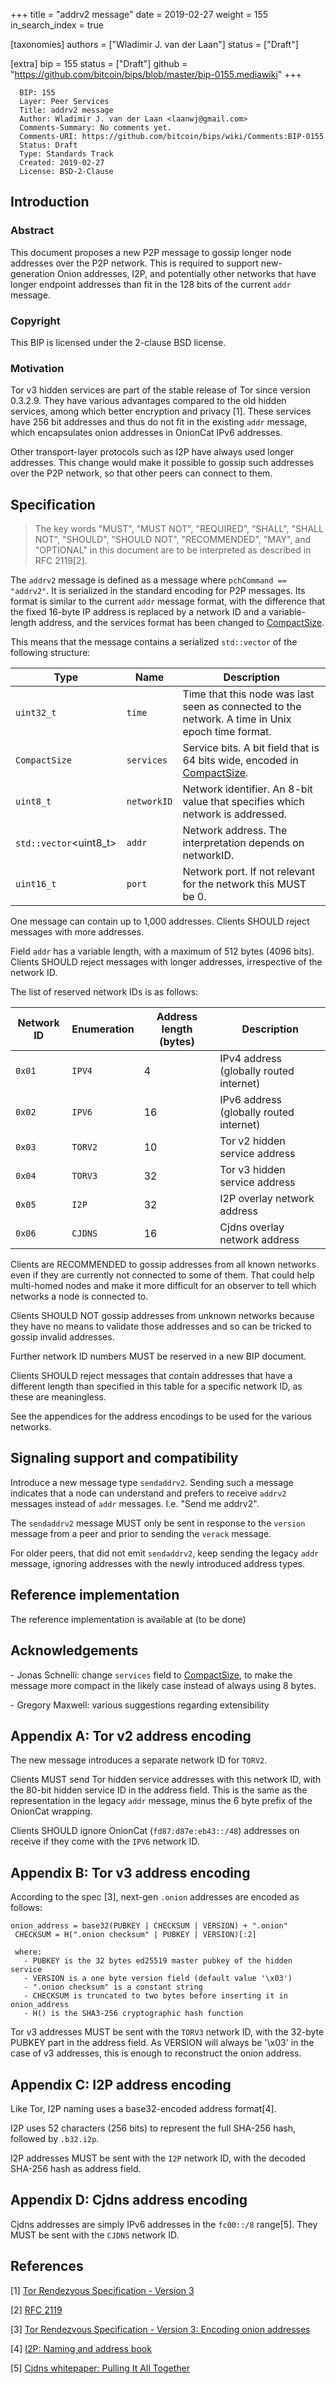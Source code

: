 +++
title = "addrv2 message"
date = 2019-02-27
weight = 155
in_search_index = true

[taxonomies]
authors = ["Wladimir J. van der Laan"]
status = ["Draft"]

[extra]
bip = 155
status = ["Draft"]
github = "https://github.com/bitcoin/bips/blob/master/bip-0155.mediawiki"
+++

      BIP: 155
      Layer: Peer Services
      Title: addrv2 message
      Author: Wladimir J. van der Laan <laanwj@gmail.com>
      Comments-Summary: No comments yet.
      Comments-URI: https://github.com/bitcoin/bips/wiki/Comments:BIP-0155
      Status: Draft
      Type: Standards Track
      Created: 2019-02-27
      License: BSD-2-Clause

## Introduction

### Abstract

This document proposes a new P2P message to gossip longer node addresses
over the P2P network. This is required to support new-generation Onion
addresses, I2P, and potentially other networks that have longer endpoint
addresses than fit in the 128 bits of the current `addr` message.

### Copyright

This BIP is licensed under the 2-clause BSD license.

### Motivation

Tor v3 hidden services are part of the stable release of Tor since
version 0.3.2.9. They have various advantages compared to the old hidden
services, among which better encryption and privacy [1]. These services
have 256 bit addresses and thus do not fit in the existing `addr`
message, which encapsulates onion addresses in OnionCat IPv6 addresses.

Other transport-layer protocols such as I2P have always used longer
addresses. This change would make it possible to gossip such addresses
over the P2P network, so that other peers can connect to them.

## Specification

> The key words "MUST", "MUST NOT", "REQUIRED", "SHALL", "SHALL NOT",
> "SHOULD", "SHOULD NOT", "RECOMMENDED", "MAY", and "OPTIONAL" in this
> document are to be interpreted as described in RFC 2119[2].

The `addrv2` message is defined as a message where
`pchCommand == "addrv2"`. It is serialized in the standard encoding for
P2P messages. Its format is similar to the current `addr` message
format, with the difference that the fixed 16-byte IP address is
replaced by a network ID and a variable-length address, and the services
format has been changed to
[CompactSize](https://en.bitcoin.it/wiki/Protocol_documentation#Variable_length_integer).

This means that the message contains a serialized `std::vector` of the
following structure:

| Type                   | Name        | Description                                                                                                                                          |
|------------------------|-------------|------------------------------------------------------------------------------------------------------------------------------------------------------|
| `uint32_t`             | `time`      | Time that this node was last seen as connected to the network. A time in Unix epoch time format.                                                     |
| `CompactSize`          | `services`  | Service bits. A bit field that is 64 bits wide, encoded in [CompactSize](https://en.bitcoin.it/wiki/Protocol_documentation#Variable_length_integer). |
| `uint8_t`              | `networkID` | Network identifier. An 8-bit value that specifies which network is addressed.                                                                        |
| `std::vector`<uint8_t> | `addr`      | Network address. The interpretation depends on networkID.                                                                                            |
| `uint16_t`             | `port`      | Network port. If not relevant for the network this MUST be 0.                                                                                        |

One message can contain up to 1,000 addresses. Clients SHOULD reject
messages with more addresses.

Field `addr` has a variable length, with a maximum of 512 bytes (4096
bits). Clients SHOULD reject messages with longer addresses,
irrespective of the network ID.

The list of reserved network IDs is as follows:

| Network ID | Enumeration | Address length (bytes) | Description                             |
|------------|-------------|------------------------|-----------------------------------------|
| `0x01`     | `IPV4`      | 4                      | IPv4 address (globally routed internet) |
| `0x02`     | `IPV6`      | 16                     | IPv6 address (globally routed internet) |
| `0x03`     | `TORV2`     | 10                     | Tor v2 hidden service address           |
| `0x04`     | `TORV3`     | 32                     | Tor v3 hidden service address           |
| `0x05`     | `I2P`       | 32                     | I2P overlay network address             |
| `0x06`     | `CJDNS`     | 16                     | Cjdns overlay network address           |

Clients are RECOMMENDED to gossip addresses from all known networks even
if they are currently not connected to some of them. That could help
multi-homed nodes and make it more difficult for an observer to tell
which networks a node is connected to.

Clients SHOULD NOT gossip addresses from unknown networks because they
have no means to validate those addresses and so can be tricked to
gossip invalid addresses.

Further network ID numbers MUST be reserved in a new BIP document.

Clients SHOULD reject messages that contain addresses that have a
different length than specified in this table for a specific network ID,
as these are meaningless.

See the appendices for the address encodings to be used for the various
networks.

## Signaling support and compatibility

Introduce a new message type `sendaddrv2`. Sending such a message
indicates that a node can understand and prefers to receive `addrv2`
messages instead of `addr` messages. I.e. "Send me addrv2".

The `sendaddrv2` message MUST only be sent in response to the `version`
message from a peer and prior to sending the `verack` message.

For older peers, that did not emit `sendaddrv2`, keep sending the legacy
`addr` message, ignoring addresses with the newly introduced address
types.

## Reference implementation

The reference implementation is available at (to be done)

## Acknowledgements

\- Jonas Schnelli: change `services` field to
[CompactSize](https://en.bitcoin.it/wiki/Protocol_documentation#Variable_length_integer),
to make the message more compact in the likely case instead of always
using 8 bytes.

\- Gregory Maxwell: various suggestions regarding extensibility

## Appendix A: Tor v2 address encoding

The new message introduces a separate network ID for `TORV2`.

Clients MUST send Tor hidden service addresses with this network ID,
with the 80-bit hidden service ID in the address field. This is the same
as the representation in the legacy `addr` message, minus the 6 byte
prefix of the OnionCat wrapping.

Clients SHOULD ignore OnionCat (`fd87:d87e:eb43::/48`) addresses on
receive if they come with the `IPV6` network ID.

## Appendix B: Tor v3 address encoding

According to the spec [3], next-gen `.onion` addresses are encoded as
follows:

    onion_address = base32(PUBKEY | CHECKSUM | VERSION) + ".onion"
     CHECKSUM = H(".onion checksum" | PUBKEY | VERSION)[:2]

     where:
       - PUBKEY is the 32 bytes ed25519 master pubkey of the hidden service
       - VERSION is a one byte version field (default value '\x03')
       - ".onion checksum" is a constant string
       - CHECKSUM is truncated to two bytes before inserting it in onion_address
       - H() is the SHA3-256 cryptographic hash function

Tor v3 addresses MUST be sent with the `TORV3` network ID, with the
32-byte PUBKEY part in the address field. As VERSION will always be
'\\x03' in the case of v3 addresses, this is enough to reconstruct the
onion address.

## Appendix C: I2P address encoding

Like Tor, I2P naming uses a base32-encoded address format[4].

I2P uses 52 characters (256 bits) to represent the full SHA-256 hash,
followed by `.b32.i2p`.

I2P addresses MUST be sent with the `I2P` network ID, with the decoded
SHA-256 hash as address field.

## Appendix D: Cjdns address encoding

Cjdns addresses are simply IPv6 addresses in the `fc00::/8` range[5].
They MUST be sent with the `CJDNS` network ID.

## References

<references/>

[1] [Tor Rendezvous Specification - Version
3](https://gitweb.torproject.org/torspec.git/tree/rend-spec-v3.txt)

[2] [RFC 2119](https://tools.ietf.org/html/rfc2119)

[3] [Tor Rendezvous Specification - Version 3: Encoding onion
addresses](https://gitweb.torproject.org/torspec.git/tree/rend-spec-v3.txt)

[4] [I2P: Naming and address
book](https://geti2p.net/en/docs/naming#base32)

[5] [Cjdns whitepaper: Pulling It All
Together](https://github.com/cjdelisle/cjdns/blob/6e46fa41f5647d6b414612d9d63626b0b952746b/doc/Whitepaper.md#pulling-it-all-together)
